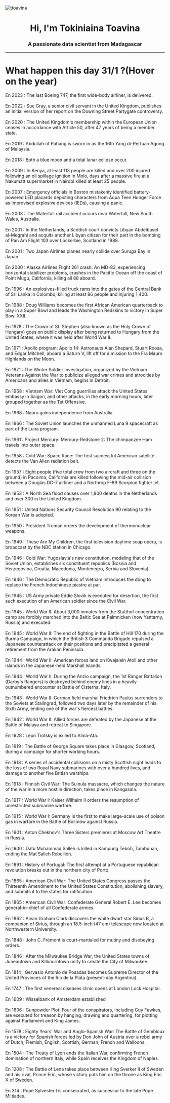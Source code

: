 
<p align="left"> <img src="https://komarev.com/ghpvc/?username=ttoavina&label=Profile%20views&color=0e75b6&style=flat" alt="ttoavina" /> </p>
<h1 align="center">Hi, I'm Tokiniaina Toavina</h1>
<h3 align="center">A passionate data scientist from Madagascar</h3>
    
<hr/>
<h1> What happen this day 31/1 ?(Hover on the year)</h1>

En 2023 : The last Boeing 747, the first wide-body airliner, is delivered.
<br/><br/>
En 2022 : Sue Gray, a senior civil servant in the United Kingdom, publishes an initial version of her report on the Downing Street Partygate controversy.
<br/><br/>
En 2020 : The United Kingdom's membership within the European Union ceases in accordance with Article 50, after 47 years of being a member state.
<br/><br/>
En 2019 : Abdullah of Pahang is sworn in as the 16th Yang di-Pertuan Agong of Malaysia.
<br/><br/>
En 2018 : Both a blue moon and a total lunar eclipse occur.
<br/><br/>
En 2009 : In Kenya, at least 113 people are killed and over 200 injured following an oil spillage ignition in Molo, days after a massive fire at a Nakumatt supermarket in Nairobi killed at least 25 people.
<br/><br/>
En 2007 : Emergency officials in Boston mistakenly identified battery-powered LED placards depicting characters from Aqua Teen Hunger Force as Improvised explosive devices (IEDs), causing a panic.
<br/><br/>
En 2003 : The Waterfall rail accident occurs near Waterfall, New South Wales, Australia.
<br/><br/>
En 2001 : In the Netherlands, a Scottish court convicts Libyan Abdelbaset al-Megrahi and acquits another Libyan citizen for their part in the bombing of Pan Am Flight 103 over Lockerbie, Scotland in 1988.
<br/><br/>
En 2001 : Two Japan Airlines planes nearly collide over Suruga Bay in Japan.
<br/><br/>
En 2000 : Alaska Airlines Flight 261 crash: An MD-83, experiencing horizontal stabilizer problems, crashes in the Pacific Ocean off the coast of Point Mugu, California, killing all 88 aboard.
<br/><br/>
En 1996 : An explosives-filled truck rams into the gates of the Central Bank of Sri Lanka in Colombo, killing at least 86 people and injuring 1,400.
<br/><br/>
En 1988 : Doug Williams becomes the first African American quarterback to play in a Super Bowl and leads the Washington Redskins to victory in Super Bowl XXII.
<br/><br/>
En 1978 : The Crown of St. Stephen (also known as the Holy Crown of Hungary) goes on public display after being returned to Hungary from the United States, where it was held after World War II.
<br/><br/>
En 1971 : Apollo program: Apollo 14: Astronauts Alan Shepard, Stuart Roosa, and Edgar Mitchell, aboard a Saturn V, lift off for a mission to the Fra Mauro Highlands on the Moon.
<br/><br/>
En 1971 : The Winter Soldier Investigation, organized by the Vietnam Veterans Against the War to publicize alleged war crimes and atrocities by Americans and allies in Vietnam, begins in Detroit.
<br/><br/>
En 1968 : Vietnam War: Viet Cong guerrillas attack the United States embassy in Saigon, and other attacks, in the early morning hours, later grouped together as the Tet Offensive.
<br/><br/>
En 1968 : Nauru gains independence from Australia.
<br/><br/>
En 1966 : The Soviet Union launches the unmanned Luna 9 spacecraft as part of the Luna program.
<br/><br/>
En 1961 : Project Mercury: Mercury-Redstone 2: The chimpanzee Ham travels into outer space.
<br/><br/>
En 1958 : Cold War: Space Race: The first successful American satellite detects the Van Allen radiation belt.
<br/><br/>
En 1957 : Eight people (five total crew from two aircraft and three on the ground) in Pacoima, California are killed following the mid-air collision between a Douglas DC-7 airliner and a Northrop F-89 Scorpion fighter jet.
<br/><br/>
En 1953 : A North Sea flood causes over 1,800 deaths in the Netherlands and over 300 in the United Kingdom.
<br/><br/>
En 1951 : United Nations Security Council Resolution 90 relating to the Korean War is adopted.
<br/><br/>
En 1950 : President Truman orders the development of thermonuclear weapons.
<br/><br/>
En 1949 : These Are My Children, the first television daytime soap opera, is broadcast by the NBC station in Chicago.
<br/><br/>
En 1946 : Cold War: Yugoslavia's new constitution, modeling that of the Soviet Union, establishes six constituent republics (Bosnia and Herzegovina, Croatia, Macedonia, Montenegro, Serbia and Slovenia).
<br/><br/>
En 1946 : The Democratic Republic of Vietnam introduces the đồng to replace the French Indochinese piastre at par.
<br/><br/>
En 1945 : US Army private Eddie Slovik is executed for desertion, the first such execution of an American soldier since the Civil War.
<br/><br/>
En 1945 : World War II: About 3,000 inmates from the Stutthof concentration camp are forcibly marched into the Baltic Sea at Palmnicken (now Yantarny, Russia) and executed.
<br/><br/>
En 1945 : World War II: The end of fighting in the Battle of Hill 170 during the Burma Campaign, in which the British 3 Commando Brigade repulsed a Japanese counterattack on their positions and precipitated a general retirement from the Arakan Peninsula.
<br/><br/>
En 1944 : World War II: American forces land on Kwajalein Atoll and other islands in the Japanese-held Marshall Islands.
<br/><br/>
En 1944 : World War II: During the Anzio campaign, the 1st Ranger Battalion (Darby's Rangers) is destroyed behind enemy lines in a heavily outnumbered encounter at Battle of Cisterna, Italy.
<br/><br/>
En 1943 : World War II: German field marshal Friedrich Paulus surrenders to the Soviets at Stalingrad, followed two days later by the remainder of his Sixth Army, ending one of the war's fiercest battles.
<br/><br/>
En 1942 : World War II: Allied forces are defeated by the Japanese at the Battle of Malaya and retreat to Singapore.
<br/><br/>
En 1928 : Leon Trotsky is exiled to Alma-Ata.
<br/><br/>
En 1919 : The Battle of George Square takes place in Glasgow, Scotland, during a campaign for shorter working hours.
<br/><br/>
En 1918 : A series of accidental collisions on a misty Scottish night leads to the loss of two Royal Navy submarines with over a hundred lives, and damage to another five British warships.
<br/><br/>
En 1918 : Finnish Civil War: The Suinula massacre, which changes the nature of the war in a more hostile direction, takes place in Kangasala.
<br/><br/>
En 1917 : World War I: Kaiser Wilhelm II orders the resumption of unrestricted submarine warfare.
<br/><br/>
En 1915 : World War I: Germany is the first to make large-scale use of poison gas in warfare in the Battle of Bolimów against Russia.
<br/><br/>
En 1901 : Anton Chekhov's Three Sisters premieres at Moscow Art Theatre in Russia.
<br/><br/>
En 1900 : Datu Muhammad Salleh is killed in Kampung Teboh, Tambunan, ending the Mat Salleh Rebellion.
<br/><br/>
En 1891 : History of Portugal: The first attempt at a Portuguese republican revolution breaks out in the northern city of Porto.
<br/><br/>
En 1865 : American Civil War: The United States Congress passes the Thirteenth Amendment to the United States Constitution, abolishing slavery, and submits it to the states for ratification.
<br/><br/>
En 1865 : American Civil War: Confederate General Robert E. Lee becomes general-in-chief of all Confederate armies.
<br/><br/>
En 1862 : Alvan Graham Clark discovers the white dwarf star Sirius B, a companion of Sirius, through an 18.5-inch (47 cm) telescope now located at Northwestern University.
<br/><br/>
En 1848 : John C. Frémont is court-martialed for mutiny and disobeying orders.
<br/><br/>
En 1846 : After the Milwaukee Bridge War, the United States towns of Juneautown and Kilbourntown unify to create the City of Milwaukee.
<br/><br/>
En 1814 : Gervasio Antonio de Posadas becomes Supreme Director of the United Provinces of the Río de la Plata (present-day Argentina).
<br/><br/>
En 1747 : The first venereal diseases clinic opens at London Lock Hospital.
<br/><br/>
En 1609 : Wisselbank of Amsterdam established
<br/><br/>
En 1606 : Gunpowder Plot: Four of the conspirators, including Guy Fawkes, are executed for treason by hanging, drawing and quartering, for plotting against Parliament and King James.
<br/><br/>
En 1578 : Eighty Years' War and Anglo-Spanish War: The Battle of Gembloux is a victory for Spanish forces led by Don John of Austria over a rebel army of Dutch, Flemish, English, Scottish, German, French and Walloons.
<br/><br/>
En 1504 : The Treaty of Lyon ends the Italian War, confirming French domination of northern Italy, while Spain receives the Kingdom of Naples.
<br/><br/>
En 1208 : The Battle of Lena takes place between King Sverker II of Sweden and his rival, Prince Eric, whose victory puts him on the throne as King Eric X of Sweden.
<br/><br/>
En 314 : Pope Sylvester I is consecrated, as successor to the late Pope Miltiades.
<br/><br/>
